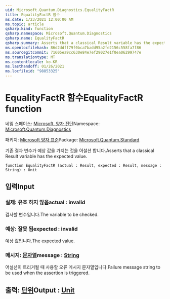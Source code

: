 ```yaml
---
uid: Microsoft.Quantum.Diagnostics.EqualityFactR
title: EqualityFactR 함수
ms.date: 1/23/2021 12:00:00 AM
ms.topic: article
qsharp.kind: function
qsharp.namespace: Microsoft.Quantum.Diagnostics
qsharp.name: EqualityFactR
qsharp.summary: Asserts that a classical Result variable has the expected value.
ms.openlocfilehash: 86d2ddff79f0bca7badd95a2fe2156c558fa7f86
ms.sourcegitcommit: 71605ea9cc630e84e7ef29027e1f0ea06299747e
ms.translationtype: MT
ms.contentlocale: ko-KR
ms.lasthandoff: 01/26/2021
ms.locfileid: "98853325"
---
```

# <a name="equalityfactr-function"></a><span data-ttu-id="e634e-102">EqualityFactR 함수</span><span class="sxs-lookup"><span data-stu-id="e634e-102">EqualityFactR function</span></span>

<span data-ttu-id="e634e-103">네임 스페이스: [Microsoft. 양자 진단](xref:Microsoft.Quantum.Diagnostics)</span><span class="sxs-lookup"><span data-stu-id="e634e-103">Namespace: [Microsoft.Quantum.Diagnostics](xref:Microsoft.Quantum.Diagnostics)</span></span>

<span data-ttu-id="e634e-104">패키지: [Microsoft 양자 표준](https://nuget.org/packages/Microsoft.Quantum.Standard)</span><span class="sxs-lookup"><span data-stu-id="e634e-104">Package: [Microsoft.Quantum.Standard](https://nuget.org/packages/Microsoft.Quantum.Standard)</span></span>


<span data-ttu-id="e634e-105">기존 결과 변수가 예상 값을 가지는 것을 어설션 합니다.</span><span class="sxs-lookup"><span data-stu-id="e634e-105">Asserts that a classical Result variable has the expected value.</span></span>

```qsharp
function EqualityFactR (actual : Result, expected : Result, message : String) : Unit
```


## <a name="input"></a><span data-ttu-id="e634e-106">입력</span><span class="sxs-lookup"><span data-stu-id="e634e-106">Input</span></span>

### <a name="actual--__invalidresult__"></a><span data-ttu-id="e634e-107">실제: __유효 <Result> 하지 않음__</span><span class="sxs-lookup"><span data-stu-id="e634e-107">actual : __invalid<Result>__</span></span>

<span data-ttu-id="e634e-108">검사할 변수입니다.</span><span class="sxs-lookup"><span data-stu-id="e634e-108">The variable to be checked.</span></span>


### <a name="expected--__invalidresult__"></a><span data-ttu-id="e634e-109">예상: __잘못 <Result> 됨__</span><span class="sxs-lookup"><span data-stu-id="e634e-109">expected : __invalid<Result>__</span></span>

<span data-ttu-id="e634e-110">예상 값입니다.</span><span class="sxs-lookup"><span data-stu-id="e634e-110">The expected value.</span></span>


### <a name="message--string"></a><span data-ttu-id="e634e-111">메시지: [문자열](xref:microsoft.quantum.lang-ref.string)</span><span class="sxs-lookup"><span data-stu-id="e634e-111">message : [String](xref:microsoft.quantum.lang-ref.string)</span></span>

<span data-ttu-id="e634e-112">어설션이 트리거될 때 사용할 오류 메시지 문자열입니다.</span><span class="sxs-lookup"><span data-stu-id="e634e-112">Failure message string to be used when the assertion is triggered.</span></span>



## <a name="output--unit"></a><span data-ttu-id="e634e-113">출력: [단위](xref:microsoft.quantum.lang-ref.unit)</span><span class="sxs-lookup"><span data-stu-id="e634e-113">Output : [Unit](xref:microsoft.quantum.lang-ref.unit)</span></span>

